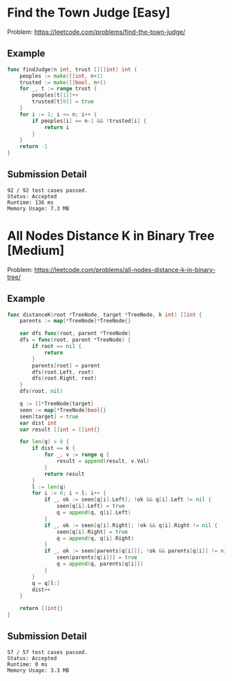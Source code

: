 # Find the Town Judge [Easy]

Problem: https://leetcode.com/problems/find-the-town-judge/

## Example

```go
func findJudge(n int, trust [][]int) int {
	peoples := make([]int, n+1)
	trusted := make([]bool, n+1)
	for _, t := range trust {
		peoples[t[1]]++
		trusted[t[0]] = true
	}
	for i := 1; i <= n; i++ {
		if peoples[i] == n-1 && !trusted[i] {
			return i
		}
	}
	return -1
}
```

## Submission Detail

```
92 / 92 test cases passed.
Status: Accepted
Runtime: 136 ms
Memory Usage: 7.3 MB
```

# All Nodes Distance K in Binary Tree [Medium]

Problem: https://leetcode.com/problems/all-nodes-distance-k-in-binary-tree/

## Example

```go
func distanceK(root *TreeNode, target *TreeNode, k int) []int {
	parents := map[*TreeNode]*TreeNode{}

	var dfs func(root, parent *TreeNode)
	dfs = func(root, parent *TreeNode) {
		if root == nil {
			return
		}
		parents[root] = parent
		dfs(root.Left, root)
		dfs(root.Right, root)
	}
	dfs(root, nil)

	q := []*TreeNode{target}
	seen := map[*TreeNode]bool{}
	seen[target] = true
	var dist int
	var result []int = []int{}

	for len(q) > 0 {
		if dist == k {
			for _, v := range q {
				result = append(result, v.Val)
			}
			return result
		}
		l := len(q)
		for i := 0; i < l; i++ {
			if _, ok := seen[q[i].Left]; !ok && q[i].Left != nil {
				seen[q[i].Left] = true
				q = append(q, q[i].Left)
			}
			if _, ok := seen[q[i].Right]; !ok && q[i].Right != nil {
				seen[q[i].Right] = true
				q = append(q, q[i].Right)
			}
			if _, ok := seen[parents[q[i]]]; !ok && parents[q[i]] != nil {
				seen[parents[q[i]]] = true
				q = append(q, parents[q[i]])
			}
		}
		q = q[l:]
		dist++
	}

	return []int{}
}
```

## Submission Detail

```
57 / 57 test cases passed.
Status: Accepted
Runtime: 0 ms
Memory Usage: 3.3 MB
```
